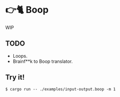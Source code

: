 # 👉🐈 Boop

WIP

## TODO

- Loops.
- Brainf**k to Boop translator.

## Try it!

```shell
$ cargo run -- ./examples/input-output.boop -m 1
```

